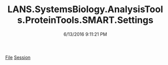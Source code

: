 ﻿---
title: LANS.SystemsBiology.AnalysisTools.ProteinTools.SMART.Settings
date: 6/13/2016 9:11:21 PM
---

[File](T-LANS.SystemsBiology.AnalysisTools.ProteinTools.SMART.Settings.File.html)
[Session](T-LANS.SystemsBiology.AnalysisTools.ProteinTools.SMART.Settings.Session.html)

